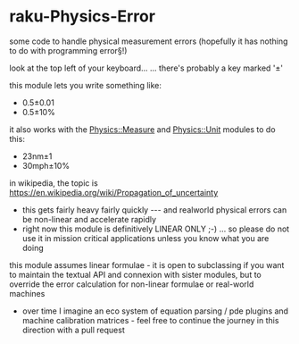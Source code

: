 # raku-Physics-Error
some code to handle physical measurement errors (hopefully it has nothing to do with programming error§!)

look at the top left of your keyboard...
... there's probably a key marked '±'

this module lets you write something like:
* 0.5±0.01
* 0.5±10%

it also works with the [Physics::Measure](https://github.com/p6steve/raku-Physics-Measure) and [Physics::Unit](https://github.com/p6steve/raku-Physics-Unit) modules to do this:
* 23nm±1
* 30mph±10%



in wikipedia, the topic is https://en.wikipedia.org/wiki/Propagation_of_uncertainty
* this gets fairly heavy fairly quickly --- and realworld physical errors can be non-linear and accelerate rapidly
* right now this module is definitively LINEAR ONLY ;-) ... so please do not use it in mission critical applications unless you know what you are doing

this module assumes linear formulae - it is open to subclassing if you want to maintain the textual API and connexion with sister modules, but to override the error calculation for non-linear formulae or real-world machines
* over time I imagine an eco system of equation parsing / pde plugins and machine calibration matrices - feel free to continue the journey in this direction with a pull request
